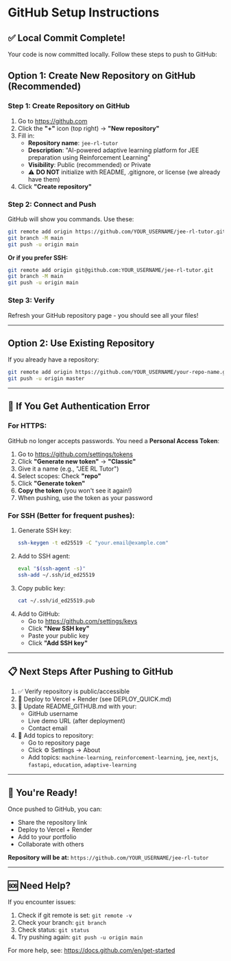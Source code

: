 # GitHub Setup Instructions

## ✅ Local Commit Complete!

Your code is now committed locally. Follow these steps to push to GitHub:

## Option 1: Create New Repository on GitHub (Recommended)

### Step 1: Create Repository on GitHub
1. Go to https://github.com
2. Click the **"+"** icon (top right) → **"New repository"**
3. Fill in:
   - **Repository name**: `jee-rl-tutor`
   - **Description**: "AI-powered adaptive learning platform for JEE preparation using Reinforcement Learning"
   - **Visibility**: Public (recommended) or Private
   - ⚠️ **DO NOT** initialize with README, .gitignore, or license (we already have them)
4. Click **"Create repository"**

### Step 2: Connect and Push
GitHub will show you commands. Use these:

```bash
git remote add origin https://github.com/YOUR_USERNAME/jee-rl-tutor.git
git branch -M main
git push -u origin main
```

**Or if you prefer SSH:**
```bash
git remote add origin git@github.com:YOUR_USERNAME/jee-rl-tutor.git
git branch -M main
git push -u origin main
```

### Step 3: Verify
Refresh your GitHub repository page - you should see all your files!

---

## Option 2: Use Existing Repository

If you already have a repository:

```bash
git remote add origin https://github.com/YOUR_USERNAME/your-repo-name.git
git push -u origin master
```

---

## 🚨 If You Get Authentication Error

### For HTTPS:
GitHub no longer accepts passwords. You need a **Personal Access Token**:

1. Go to https://github.com/settings/tokens
2. Click **"Generate new token"** → **"Classic"**
3. Give it a name (e.g., "JEE RL Tutor")
4. Select scopes: Check **"repo"**
5. Click **"Generate token"**
6. **Copy the token** (you won't see it again!)
7. When pushing, use the token as your password

### For SSH (Better for frequent pushes):
1. Generate SSH key:
   ```bash
   ssh-keygen -t ed25519 -C "your.email@example.com"
   ```
2. Add to SSH agent:
   ```bash
   eval "$(ssh-agent -s)"
   ssh-add ~/.ssh/id_ed25519
   ```
3. Copy public key:
   ```bash
   cat ~/.ssh/id_ed25519.pub
   ```
4. Add to GitHub:
   - Go to https://github.com/settings/keys
   - Click **"New SSH key"**
   - Paste your public key
   - Click **"Add SSH key"**

---

## 📋 Next Steps After Pushing to GitHub

1. ✅ Verify repository is public/accessible
2. 🚀 Deploy to Vercel + Render (see DEPLOY_QUICK.md)
3. 📝 Update README_GITHUB.md with your:
   - GitHub username
   - Live demo URL (after deployment)
   - Contact email
4. 🌟 Add topics to repository:
   - Go to repository page
   - Click ⚙️ Settings → About
   - Add topics: `machine-learning`, `reinforcement-learning`, `jee`, `nextjs`, `fastapi`, `education`, `adaptive-learning`

---

## 🎉 You're Ready!

Once pushed to GitHub, you can:
- Share the repository link
- Deploy to Vercel + Render
- Add to your portfolio
- Collaborate with others

**Repository will be at:**
`https://github.com/YOUR_USERNAME/jee-rl-tutor`

---

## 🆘 Need Help?

If you encounter issues:
1. Check if git remote is set: `git remote -v`
2. Check your branch: `git branch`
3. Check status: `git status`
4. Try pushing again: `git push -u origin main`

For more help, see: https://docs.github.com/en/get-started
